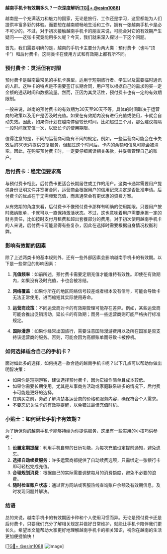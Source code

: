 **越南手机卡有效期多久？一次深度解析[[TG💪+ @esim1088](https://t.me/s/esim1088)]**

越南是一个充满活力和魅力的国家，无论是旅行、工作还是学习，这里都能为人们提供丰富多彩的体验。而要想在越南顺畅地生活和工作，拥有一张越南手机卡是必不可少的。不过，对于初次接触越南手机卡的朋友来说，可能会对它的有效期产生疑问——这张卡究竟能用多久呢？今天，我们就来深入探讨一下这个问题。

首先，我们需要明确的是，越南的手机卡主要分为两大类：预付费卡（也叫“顶卡”）和后付费卡。这两类卡在使用方式和有效期上都有所不同。

### 预付费卡：灵活但有时限

预付费卡是越南最常见的手机卡类型，适用于短期旅行者、学生以及需要临时通讯的人群。这种卡的特点是不需要签订长期合同，用户可以根据自己的需求购买一定金额的通话时间和数据流量。然而，正因为其灵活性，预付费卡也有一定的有效期限制。

一般来说，越南的预付费卡的有效期为30天至90天不等。具体的时间取决于运营商的政策以及用户是否及时充值。如果在有效期内没有进行充值或使用，卡就会自动失效。因此，如果你计划在越南停留较长时间，比如超过三个月，那么建议每隔一段时间就充值一次，以延长卡的使用期限。

值得注意的是，不同的运营商可能有不同的规定。例如，一些运营商可能会在卡失效后的30天内提供恢复服务，但超过这个时间后，卡内的余额和信息可能会被清空。因此，在购买预付费卡时，一定要仔细阅读相关条款，并妥善管理自己的账户。

### 后付费卡：稳定但要求高

与预付费卡相比，后付费卡更适合长期居住或工作的用户。这类卡通常需要用户提供身份证明文件并签署合同，运营商会根据用户的信用记录决定是否批准申请。后付费卡的优点在于无需频繁充值，而且通常会有更优惠的资费方案。

从有效期的角度来看，后付费卡不像预付费卡那样有明确的使用期限。只要用户按时缴纳账单，卡就可以一直保持激活状态。不过，这也意味着用户需要承担一定的财务责任，比如按时支付月租费和超出套餐部分的费用。对于初次使用越南手机卡的人来说，后付费卡可能显得有些复杂，因此在选择时需要根据自身情况权衡利弊。

### 影响有效期的因素

除了上述两类卡的基本规则外，还有一些外部因素会影响越南手机卡的有效期。以下是一些常见的影响因素：

1. **充值频率**：如前所述，预付费卡需要定期充值才能维持有效性。即使在有效期内，如果没有及时充值，卡也会被冻结。
   
2. **网络覆盖**：如果你所在的地区网络信号较差或者根本没有信号，可能会导致卡无法正常使用，进而缩短其实际使用寿命。

3. **运营商政策**：不同运营商对卡的有效期管理可能存在差异。例如，某些运营商可能会推出促销活动，延长卡的有效期；而另一些运营商则可能严格执行标准规定。

4. **国际漫游**：如果你经常出国旅行，需要注意国际漫游费用以及所在国家是否支持该运营商的服务。否则，可能会因为高额账单而导致卡被停机。

### 如何选择适合自己的手机卡？

面对如此多的选择，如何挑选一款合适的越南手机卡呢？以下几点可以帮助你做出明智决策：

- 如果你是短期游客，建议选择预付费卡，因为它操作简单且成本较低。
- 如果你需要长期使用，尤其是从事商务活动或家庭联系较多的情况下，后付费卡可能是更好的选择。
- 在购买之前，务必了解清楚各运营商的价格和服务内容，确保符合个人需求。
- 不要忘记关注卡的有效期提醒，以免错过最佳充值时机。

### 小贴士：如何延长手机卡有效期？

为了确保你的越南手机卡能够持续为你提供服务，这里有一些实用的小技巧供参考：

1. **设置定期提醒**：利用手机自带的日历功能，为每次充值设定提前通知，避免遗忘。
2. **选择自动续费服务**：许多运营商都提供了自动续费选项，只需绑定一张银行卡即可轻松完成充值。
3. **合理规划消费**：根据自己的实际需要调整每月的消费额度，避免不必要的浪费。
4. **随时检查账户状态**：通过官方网站或客服热线查询账户余额及有效期信息，及时发现问题并解决。

### 结语

总的来说，越南手机卡的有效期因卡种和个人使用习惯而异。无论是预付费卡还是后付费卡，只要我们充分了解相关规定并做好日常维护，就能让手机卡陪伴我们更长久。希望本文能帮助大家更好地理解越南手机卡的相关知识，祝你在越南的生活更加便捷愉快！

[[TG💪+ @esim1088](https://t.me/s/esim1088) ![Image](https://i.postimg.cc/4NQfJmqS/Snipaste-2025-05-13-00-14-12.png)]